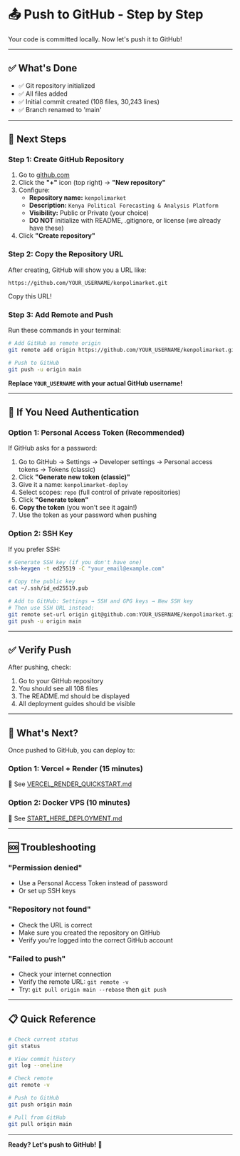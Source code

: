 # 📤 Push to GitHub - Step by Step

Your code is committed locally. Now let's push it to GitHub!

---

## ✅ What's Done

- ✅ Git repository initialized
- ✅ All files added
- ✅ Initial commit created (108 files, 30,243 lines)
- ✅ Branch renamed to 'main'

---

## 🚀 Next Steps

### Step 1: Create GitHub Repository

1. Go to [github.com](https://github.com)
2. Click the **"+"** icon (top right) → **"New repository"**
3. Configure:
   - **Repository name:** `kenpolimarket`
   - **Description:** `Kenya Political Forecasting & Analysis Platform`
   - **Visibility:** Public or Private (your choice)
   - **DO NOT** initialize with README, .gitignore, or license (we already have these)
4. Click **"Create repository"**

### Step 2: Copy the Repository URL

After creating, GitHub will show you a URL like:
```
https://github.com/YOUR_USERNAME/kenpolimarket.git
```

Copy this URL!

### Step 3: Add Remote and Push

Run these commands in your terminal:

```bash
# Add GitHub as remote origin
git remote add origin https://github.com/YOUR_USERNAME/kenpolimarket.git

# Push to GitHub
git push -u origin main
```

**Replace `YOUR_USERNAME` with your actual GitHub username!**

---

## 🔐 If You Need Authentication

### Option 1: Personal Access Token (Recommended)

If GitHub asks for a password:

1. Go to GitHub → Settings → Developer settings → Personal access tokens → Tokens (classic)
2. Click **"Generate new token (classic)"**
3. Give it a name: `kenpolimarket-deploy`
4. Select scopes: `repo` (full control of private repositories)
5. Click **"Generate token"**
6. **Copy the token** (you won't see it again!)
7. Use the token as your password when pushing

### Option 2: SSH Key

If you prefer SSH:

```bash
# Generate SSH key (if you don't have one)
ssh-keygen -t ed25519 -C "your_email@example.com"

# Copy the public key
cat ~/.ssh/id_ed25519.pub

# Add to GitHub: Settings → SSH and GPG keys → New SSH key
# Then use SSH URL instead:
git remote set-url origin git@github.com:YOUR_USERNAME/kenpolimarket.git
git push -u origin main
```

---

## ✅ Verify Push

After pushing, check:

1. Go to your GitHub repository
2. You should see all 108 files
3. The README.md should be displayed
4. All deployment guides should be visible

---

## 🎯 What's Next?

Once pushed to GitHub, you can deploy to:

### Option 1: Vercel + Render (15 minutes)
📖 See [VERCEL_RENDER_QUICKSTART.md](./VERCEL_RENDER_QUICKSTART.md)

### Option 2: Docker VPS (10 minutes)
📖 See [START_HERE_DEPLOYMENT.md](./START_HERE_DEPLOYMENT.md)

---

## 🆘 Troubleshooting

### "Permission denied"
- Use a Personal Access Token instead of password
- Or set up SSH keys

### "Repository not found"
- Check the URL is correct
- Make sure you created the repository on GitHub
- Verify you're logged into the correct GitHub account

### "Failed to push"
- Check your internet connection
- Verify the remote URL: `git remote -v`
- Try: `git pull origin main --rebase` then `git push`

---

## 📋 Quick Reference

```bash
# Check current status
git status

# View commit history
git log --oneline

# Check remote
git remote -v

# Push to GitHub
git push origin main

# Pull from GitHub
git pull origin main
```

---

**Ready? Let's push to GitHub!** 🚀

